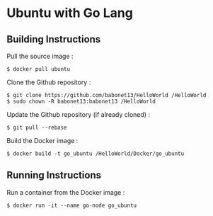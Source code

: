 # Ubuntu with Go Lang

Building Instructions
-
Pull the source image :
<pre><code>$ docker pull ubuntu</code></pre>

Clone the Github repository :
<pre><code>$ git clone https://github.com/babonet13/HelloWorld /HelloWorld
$ sudo chown -R babonet13:babonet13 /HelloWorld</code></pre>

Update the Github repository (if already cloned) :
<pre><code>$ git pull --rebase</code></pre>

Build the Docker image :
<pre><code>$ docker build -t go_ubuntu /HelloWorld/Docker/go_ubuntu</code></pre>

Running Instructions
-
Run a container from the Docker image :
<pre><code>$ docker run -it --name go-node go_ubuntu</code></pre>
